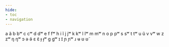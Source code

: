 ```yaml
---
hide:
- toc
- navigation
---
```

a
ã
b
bʷ
c
cʷ
d
dʷ
e
f
fʷ
h
i
ĩ
j
jʷ
k
kʷ
l
lʷ
m
mʷ
n
o
p
pʷ
s
sʷ
t
tʷ
u
ũ
v
vʷ
w
z
zʷ
ŋ
ŋʷ
ɔ
ə
ə̃
ɛ
ɛ̃
ɟ
ɟʷ
ɡ
ɡʷ
ɪ
ɪ̃
ɲ
ɲʷ
ɹ
ʉ
ʊ
ʊ̃
